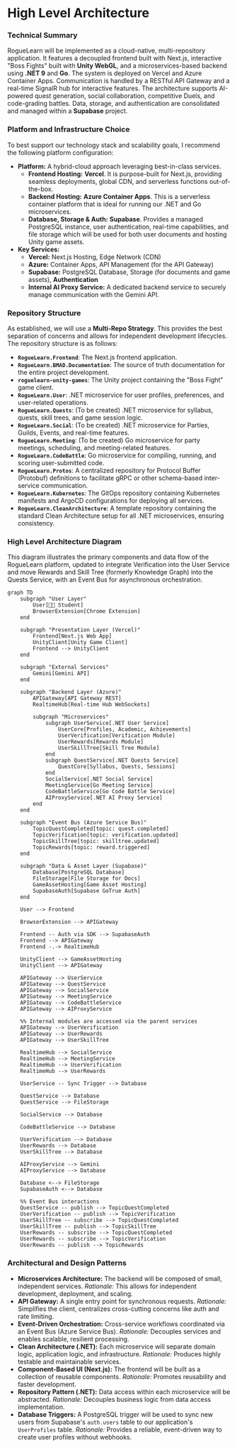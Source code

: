 # **High Level Architecture**

### **Technical Summary**

RogueLearn will be implemented as a cloud-native, multi-repository application. It features a decoupled frontend built with Next.js, interactive "Boss Fights" built with **Unity WebGL**, and a microservices-based backend using **.NET 9** and **Go**. The system is deployed on Vercel and Azure Container Apps. Communication is handled by a RESTful API Gateway and a real-time SignalR hub for interactive features. The architecture supports AI-powered quest generation, social collaboration, competitive Duels, and code-grading battles. Data, storage, and authentication are consolidated and managed within a **Supabase** project.

### **Platform and Infrastructure Choice**

To best support our technology stack and scalability goals, I recommend the following platform configuration:

*   **Platform:** A hybrid-cloud approach leveraging best-in-class services.
    *   **Frontend Hosting:** **Vercel**. It is purpose-built for Next.js, providing seamless deployments, global CDN, and serverless functions out-of-the-box.
    *   **Backend Hosting:** **Azure Container Apps**. This is a serverless container platform that is ideal for running our .NET and Go microservices.
    *   **Database, Storage & Auth:** **Supabase**. Provides a managed PostgreSQL instance, user authentication, real-time capabilities, and file storage which will be used for both user documents and hosting Unity game assets.
*   **Key Services:**
    *   **Vercel:** Next.js Hosting, Edge Network (CDN)
    *   **Azure:** Container Apps, API Management (for the API Gateway)
    *   **Supabase:** PostgreSQL Database, Storage (for documents and game assets), **Authentication**
    *   **Internal AI Proxy Service:** A dedicated backend service to securely manage communication with the Gemini API.

### **Repository Structure**

As established, we will use a **Multi-Repo Strategy**. This provides the best separation of concerns and allows for independent development lifecycles. The repository structure is as follows:

*   **`RogueLearn.Frontend`**: The Next.js frontend application.
*   **`RogueLearn.BMAD.Documentation`**: The source of truth documentation for the entire project development.
*   **`roguelearn-unity-games`**: The Unity project containing the "Boss Fight" game client.
*   **`RogueLearn.User`**: .NET microservice for user profiles, preferences, and user-related operations.
*   **`RogueLearn.Quests`**: (To be created) .NET microservice for syllabus, quests, skill trees, and game session logic.
*   **`RogueLearn.Social`**: (To be created) .NET microservice for Parties, Guilds, Events, and real-time features.
*   **`RogueLearn.Meeting`**: (To be created) Go microservice for party meetings, scheduling, and meeting-related features.
*   **`RogueLearn.CodeBattle`**: Go microservice for compiling, running, and scoring user-submitted code.
*   **`RogueLearn.Protos`**: A centralized repository for Protocol Buffer (Protobuf) definitions to facilitate gRPC or other schema-based inter-service communication.
*   **`RogueLearn.Kubernetes`**: The GitOps repository containing Kubernetes manifests and ArgoCD configurations for deploying all services.
*   **`RogueLearn.CleanArchitecture`**: A template repository containing the standard Clean Architecture setup for all .NET microservices, ensuring consistency.

### **High Level Architecture Diagram**

This diagram illustrates the primary components and data flow of the RogueLearn platform, updated to integrate Verification into the User Service and move Rewards and Skill Tree (formerly Knowledge Graph) into the Quests Service, with an Event Bus for asynchronous orchestration.

```mermaid
graph TD
    subgraph "User Layer"
        User[👩‍🎓 Student]
        BrowserExtension[Chrome Extension]
    end

    subgraph "Presentation Layer (Vercel)"
        Frontend[Next.js Web App]
        UnityClient[Unity Game Client]
        Frontend --> UnityClient
    end

    subgraph "External Services"
        Gemini[Gemini API]
    end

    subgraph "Backend Layer (Azure)"
        APIGateway[API Gateway REST]
        RealtimeHub[Real-time Hub WebSockets]
        
        subgraph "Microservices"
            subgraph UserService[.NET User Service]
                UserCore[Profiles, Academic, Achievements]
                UserVerification[Verification Module]
                UserRewards[Rewards Module]
                UserSkillTree[Skill Tree Module]
            end
            subgraph QuestService[.NET Quests Service]
                QuestCore[Syllabus, Quests, Sessions]
            end
            SocialService[.NET Social Service]
            MeetingService[Go Meeting Service]
            CodeBattleService[Go Code Battle Service]
            AIProxyService[.NET AI Proxy Service]
        end
    end

    subgraph "Event Bus (Azure Service Bus)"
        TopicQuestCompleted[topic: quest.completed]
        TopicVerification[topic: verification.updated]
        TopicSkillTree[topic: skilltree.updated]
        TopicRewards[topic: reward.triggered]
    end

    subgraph "Data & Asset Layer (Supabase)"
        Database[PostgreSQL Database]
        FileStorage[File Storage for Docs]
        GameAssetHosting[Game Asset Hosting]
        SupabaseAuth[Supabase GoTrue Auth]
    end

    User --> Frontend

    BrowserExtension --> APIGateway

    Frontend -- Auth via SDK --> SupabaseAuth
    Frontend --> APIGateway
    Frontend -.-> RealtimeHub

    UnityClient --> GameAssetHosting
    UnityClient --> APIGateway
    
    APIGateway --> UserService
    APIGateway --> QuestService
    APIGateway --> SocialService
    APIGateway --> MeetingService
    APIGateway --> CodeBattleService
    APIGateway --> AIProxyService
    
    %% Internal modules are accessed via the parent services
    APIGateway --> UserVerification
    APIGateway --> UserRewards
    APIGateway --> UserSkillTree
    
    RealtimeHub --> SocialService
    RealtimeHub --> MeetingService
    RealtimeHub --> UserVerification
    RealtimeHub --> UserRewards

    UserService -- Sync Trigger --> Database

    QuestService --> Database
    QuestService --> FileStorage
    
    SocialService --> Database
    
    CodeBattleService --> Database
    
    UserVerification --> Database
    UserRewards --> Database
    UserSkillTree --> Database
    
    AIProxyService --> Gemini
    AIProxyService --> Database

    Database <--> FileStorage
    SupabaseAuth <--> Database

    %% Event Bus interactions
    QuestService -- publish --> TopicQuestCompleted
    UserVerification -- publish --> TopicVerification
    UserSkillTree -- subscribe --> TopicQuestCompleted
    UserSkillTree -- publish --> TopicSkillTree
    UserRewards -- subscribe --> TopicQuestCompleted
    UserRewards -- subscribe --> TopicVerification
    UserRewards -- publish --> TopicRewards
```

### **Architectural and Design Patterns**

*   **Microservices Architecture:** The backend will be composed of small, independent services. *Rationale:* This allows for independent development, deployment, and scaling.
*   **API Gateway:** A single entry point for synchronous requests. *Rationale:* Simplifies the client, centralizes cross-cutting concerns like auth and rate limiting.
*   **Event-Driven Orchestration:** Cross-service workflows coordinated via an Event Bus (Azure Service Bus). *Rationale:* Decouples services and enables scalable, resilient processing.
*   **Clean Architecture (.NET):** Each microservice will separate domain logic, application logic, and infrastructure. *Rationale:* Produces highly testable and maintainable services.
*   **Component-Based UI (Next.js):** The frontend will be built as a collection of reusable components. *Rationale:* Promotes reusability and faster development.
*   **Repository Pattern (.NET):** Data access within each microservice will be abstracted. *Rationale:* Decouples business logic from data access implementation.
*   **Database Triggers:** A PostgreSQL trigger will be used to sync new users from Supabase's `auth.users` table to our application's `UserProfiles` table. *Rationale:* Provides a reliable, event-driven way to create user profiles without webhooks.
